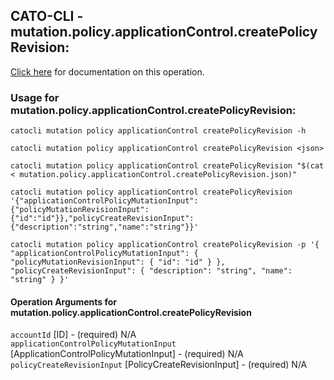 
## CATO-CLI - mutation.policy.applicationControl.createPolicyRevision:
[Click here](https://api.catonetworks.com/documentation/#mutation-mutation.policy.applicationControl.createPolicyRevision) for documentation on this operation.

### Usage for mutation.policy.applicationControl.createPolicyRevision:

`catocli mutation policy applicationControl createPolicyRevision -h`

`catocli mutation policy applicationControl createPolicyRevision <json>`

`catocli mutation policy applicationControl createPolicyRevision "$(cat < mutation.policy.applicationControl.createPolicyRevision.json)"`

`catocli mutation policy applicationControl createPolicyRevision '{"applicationControlPolicyMutationInput":{"policyMutationRevisionInput":{"id":"id"}},"policyCreateRevisionInput":{"description":"string","name":"string"}}'`

`catocli mutation policy applicationControl createPolicyRevision -p '{
    "applicationControlPolicyMutationInput": {
        "policyMutationRevisionInput": {
            "id": "id"
        }
    },
    "policyCreateRevisionInput": {
        "description": "string",
        "name": "string"
    }
}'`


#### Operation Arguments for mutation.policy.applicationControl.createPolicyRevision ####

`accountId` [ID] - (required) N/A    
`applicationControlPolicyMutationInput` [ApplicationControlPolicyMutationInput] - (required) N/A    
`policyCreateRevisionInput` [PolicyCreateRevisionInput] - (required) N/A    
